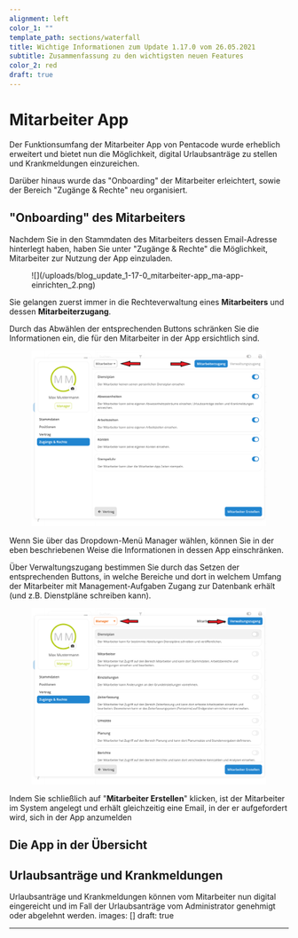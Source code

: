 ```yaml
---
alignment: left
color_1: ""
template_path: sections/waterfall
title: Wichtige Informationen zum Update 1.17.0 vom 26.05.2021
subtitle: Zusammenfassung zu den wichtigsten neuen Features
color_2: red
draft: true
---
```


# Mitarbeiter App

Der Funktionsumfang der Mitarbeiter App von Pentacode wurde erheblich erweitert und bietet nun die Möglichkeit, digital Urlaubsanträge zu stellen und Krankmeldungen einzureichen.

Darüber hinaus wurde das "Onboarding" der Mitarbeiter erleichtert, sowie der Bereich "Zugänge & Rechte" neu organisiert.

## "Onboarding" des Mitarbeiters

Nachdem Sie in den Stammdaten des Mitarbeiters dessen Email-Adresse hinterlegt haben, haben Sie unter "Zugänge & Rechte" die Möglichkeit, Mitarbeiter zur Nutzung der App einzuladen.

<figure caption="Indem Sie auf Berechtigungen klicken, gelangen Sie zur Rechteverwaltung">![](/uploads/blog_update_1-17-0_mitarbeiter-app_ma-app-einrichten_2.png)

</figure>

Sie gelangen zuerst immer in die Rechteverwaltung eines **Mitarbeiters** und dessen **Mitarbeiterzugang**.

Durch das Abwählen der entsprechenden Buttons schränken Sie die Informationen ein, die für den Mitarbeiter in der App ersichtlich sind.

<figure caption="Durch Abwählen der eines Buttons wird die">

![](/uploads/blog_update_1-17-0_mitarbeiter-app_rechte_1.png)

</figure>

Wenn Sie über das Dropdown-Menü Manager wählen, können Sie in der eben beschriebenen Weise die Informationen in dessen App einschränken.

Über Verwaltungszugang bestimmen Sie durch das Setzen der entsprechenden Buttons, in welche Bereiche und dort in welchem Umfang der Mitarbeiter mit Management-Aufgaben Zugang zur Datenbank erhält (und z.B. Dienstpläne schreiben kann).

<figure caption="Bestimmen Sie Art und Umfang der Berechtigung eines Management-Mitarbeiters und speichern Sie">

![](/uploads/blog_update_1-17-0_mitarbeiter-app_rechte_2.png)

</figure>

Indem Sie schließlich auf "**Mitarbeiter Erstellen**" klicken, ist der Mitarbeiter im System angelegt und erhält gleichzeitig eine Email, in der er aufgefordert wird, sich in der App anzumelden

## Die App in der Übersicht

## Urlaubsanträge und Krankmeldungen

Urlaubsanträge und Krankmeldungen können vom Mitarbeiter nun digital eingereicht und im Fall der Urlaubsanträge vom Administrator genehmigt oder abgelehnt werden.
images: []
draft: true

---
